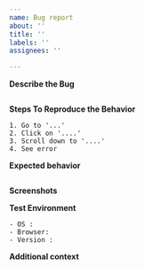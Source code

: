 ```yaml
---
name: Bug report
about: ''
title: ''
labels: ''
assignees: ''

---
```


**Describe the Bug**
```

```

**Steps To Reproduce the Behavior**
```
1. Go to '...'
2. Click on '....'
3. Scroll down to '....'
4. See error
```

**Expected behavior**
```

```

**Screenshots**


**Test Environment**
 ```
 - OS : 
 - Browser: 
 - Version : 
```

**Additional context**
```

```
